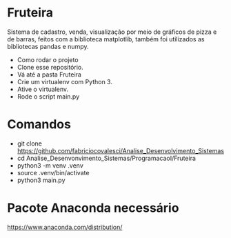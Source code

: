 # Fruteira

 Sistema de cadastro, venda, visualização por meio de gráficos de pizza e de barras, feitos com a biblioteca matplotlib, também foi utilizados as bibliotecas pandas e numpy.
 
* Como rodar o projeto
* Clone esse repositório.
* Vá até a pasta Fruteira
* Crie um virtualenv com Python 3.
* Ative o virtualenv.
* Rode o script main.py

# Comandos
* git clone https://github.com/fabriciocovalesci/Analise_Desenvolvimento_Sistemas 
* cd Analise_Desenvonvimento_Sistemas/ProgramacaoI/Fruteira
* python3 -m venv .venv
* source .venv/bin/activate
* python3 main.py


# Pacote Anaconda necessário
https://www.anaconda.com/distribution/

